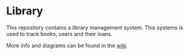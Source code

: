 # Library

This repository contains a library management system. This systems is used to track books, users and their loans.

More info and diagrams can be found in the [wiki](https://github.com/x434807/Library/wiki)
